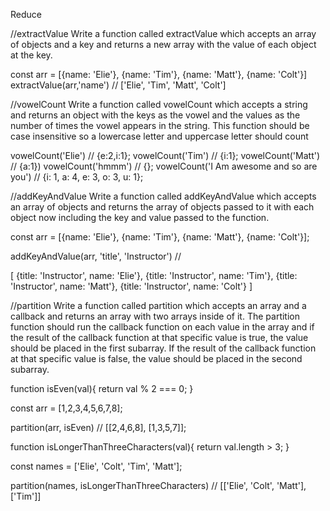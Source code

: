 Reduce

//extractValue
Write a function called extractValue which accepts an array of objects and a key and returns a new array with the value of each object at the key.

const arr = [{name: 'Elie'}, {name: 'Tim'}, {name: 'Matt'}, {name: 'Colt'}]
extractValue(arr,'name') // ['Elie', 'Tim', 'Matt', 'Colt']


//vowelCount
Write a function called vowelCount which accepts a string and returns an object with the keys as the vowel and the values as the number of times the vowel appears in the string. This function should be case insensitive so a lowercase letter and uppercase letter should count

vowelCount('Elie') // {e:2,i:1};
vowelCount('Tim') // {i:1};
vowelCount('Matt') // {a:1})
vowelCount('hmmm') // {};
vowelCount('I Am awesome and so are you') // {i: 1, a: 4, e: 3, o: 3, u: 1};


//addKeyAndValue
Write a function called addKeyAndValue which accepts an array of objects and returns the array of objects passed to it with each object now including the key and value passed to the function.

const arr = [{name: 'Elie'}, {name: 'Tim'}, {name: 'Matt'}, {name: 'Colt'}];

addKeyAndValue(arr, 'title', 'Instructor') //

[
  {title: 'Instructor', name: 'Elie'},
  {title: 'Instructor', name: 'Tim'},
  {title: 'Instructor', name: 'Matt'},
  {title: 'Instructor', name: 'Colt'}
]


//partition
Write a function called partition which accepts an array and a callback and returns an array with two arrays inside of it. The partition function should run the callback function on each value in the array and if the result of the callback function at that specific value is true, the value should be placed in the first subarray. If the result of the callback function at that specific value is false, the value should be placed in the second subarray.

function isEven(val){
  return val % 2 === 0;
}

const arr = [1,2,3,4,5,6,7,8];

partition(arr, isEven) // [[2,4,6,8], [1,3,5,7]];

function isLongerThanThreeCharacters(val){
  return val.length > 3;
}

const names = ['Elie', 'Colt', 'Tim', 'Matt'];

partition(names, isLongerThanThreeCharacters) // [['Elie', 'Colt', 'Matt'], ['Tim']]